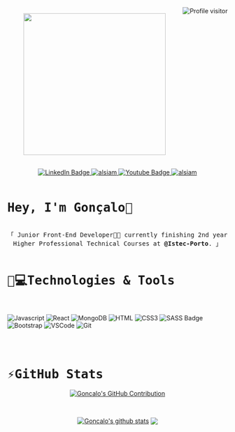 <a href="https://komarev.com/ghpvc/?username=GoncaloPerei">
  <img align="right" src="https://komarev.com/ghpvc/?username=GoncaloPerei&label=Visitors&color=0e75b6&style=flat" alt="Profile visitor" />
</a>

<p align="center"><img src="https://cdn.dribbble.com/users/1162077/screenshots/3848914/programmer.gif" width="325px" align="center"/></p>

<br>

  <div align="center">
    <a href="https://www.linkedin.com/in/goncalopereiraa/" target="_blank">
      <img src="https://img.shields.io/badge/LinkedIn-blue?style=for-the-badge&logo=linkedin&logoColor=white" alt="LinkedIn Badge"/>
    </a>
    <a href="https://instagram.com/_goncalopereiraa" target="_blank">
      <img src="https://img.shields.io/badge/Instagram-fe4164?style=for-the-badge&logo=instagram&logoColor=white" alt="alsiam" />
    </a> 
    <a href="https://www.youtube.com/@goncalopereira9668" target="_blank">
      <img src="https://img.shields.io/badge/YouTube-red?style=for-the-badge&logo=youtube&logoColor=white" alt="Youtube Badge"/>
    </a>
    <a href="https://facebook.com/goncalopereiraa" target="_blank">
      <img src="https://img.shields.io/badge/Facebook-20BEFF?&style=for-the-badge&logo=facebook&logoColor=white" alt="alsiam"  />
    </a> 
  </div>

  <br>
  
  <h1>
    <samp>Hey, I'm Gonçalo👋</spam>
  </h1>
  <p align="center">
    <samp>
      <br>
      「 Junior Front-End Developer👨‍💻 currently finishing 2nd year Higher Professional Technical Courses at <b>@Istec-Porto</b>. 」
      <br>
      <br>
    </samp>
  </p>
  <h1>
    <samp>
      🚀💻Technologies & Tools
    </samp>
  </h1>
<br>

![Javascript](https://img.shields.io/badge/Javascript-F0DB4F?style=for-the-badge&labelColor=black&logo=javascript&logoColor=F0DB4F)
![React](https://img.shields.io/badge/-React-61DBFB?style=for-the-badge&labelColor=black&logo=react&logoColor=61DBFB)
![MongoDB](https://img.shields.io/badge/MongoDB-4EA94B?style=for-the-badge&logo=mongodb&logoColor=white)
![HTML](https://img.shields.io/badge/HTML5-E34F26?style=for-the-badge&logo=html5&logoColor=white)
![CSS3](https://img.shields.io/badge/CSS3-1572B6?style=for-the-badge&logo=css3&logoColor=white)
![SASS Badge](https://img.shields.io/badge/Sass-CC6699?style=for-the-badge&logo=sass&logoColor=white)
![Bootstrap](https://img.shields.io/badge/Bootstrap-563D7C?style=for-the-badge&logo=bootstrap&logoColor=white)
![VSCode](https://img.shields.io/badge/Visual_Studio-0078d7?style=for-the-badge&logo=visual%20studio&logoColor=white)
![Git](https://img.shields.io/badge/Git-F05032?style=for-the-badge&logo=git&logoColor=white)

<br>
<br>
  <h1>
    <samp>⚡️GitHub Stats</samp>
  </h1>

  <p align="center">
    <a href="https://github.com/GoncaloPerei">
      <img src="https://github-profile-summary-cards.vercel.app/api/cards/profile-details?username=GoncaloPerei&theme=dracula" alt="Goncalo's GitHub Contribution"/>
    </a>
  </p>

  <br>
  
  <p align="center"><a href="https://github.com/GoncaloPerei/github-readme-stats"><img align="center" src="https://github-readme-stats.vercel.app/api?username=GoncaloPerei&show_icons=true&include_all_commits=true&theme=dracula&hide_border=true" alt="Goncalo's github stats" /></a>  <a href="https://github.com/GoncaloPeri/github-readme-stats"><img align="center" src="https://github-readme-stats.vercel.app/api/top-langs/?username=GoncaloPerei&layout=compact&theme=dracula&hide_border=true" /></a></p>


